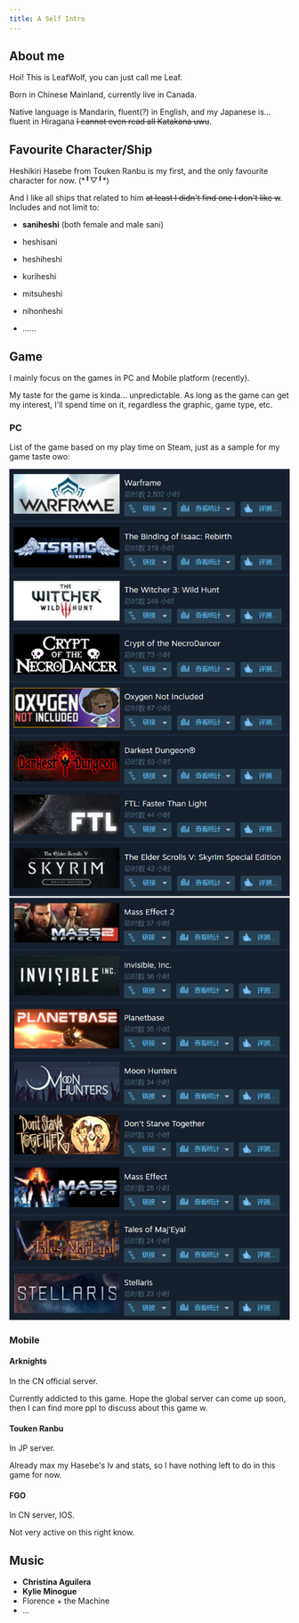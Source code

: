 ```yaml
---
title: A Self Intro
---
```

## About me

Hoi! This is LeafWolf, you can just call me Leaf.

Born in Chinese Mainland, currently live in Canada.

Native language is Mandarin, fluent(?) in English, and my Japanese is... fluent in Hiragana ~~I cannot even read all Katakana uwu~~.

## Favourite Character/Ship

Heshikiri Hasebe from Touken Ranbu is my first, and the only favourite character for now. (\*╹▽╹*)

And I like all ships that related to him ~~at least I didn't find one I don't like w~~. Includes and not limit to:

* **saniheshi** (both female and male sani)

* heshisani

* heshiheshi

* kuriheshi

* mitsuheshi

* nihonheshi

* ......


## Game

I mainly focus on the games in PC and Mobile platform (recently).

My taste for the game is kinda... unpredictable. As long as the game can get my interest, I'll spend time on it, regardless the graphic, game type, etc.

### PC

List of the game based on my play time on Steam, just as a sample for my game taste owo:

<img src="./images/steam-game-list1.png">

<img src="images/steam-game-list2.png "> 

[steam]: images/steam-game-list3.png


### Mobile

#### Arknights

In the CN official server. 

[Arknights]: images/arknights.png "profile"

Currently addicted to this game. Hope the global server can come up soon, then I can find more ppl to discuss about this game w. 

#### Touken Ranbu

In JP server.

[Touken Ranbu]: /images/tkrb.png

[hsb]: /images/tkrb-hsb.png

Already max my Hasebe's lv and stats, so I have nothing left to do in this game for now.

#### FGO

In CN server, IOS.

[BGO]: /images/fgo1.png

[BGO]: /images/fgo2.png

Not very active on this right know. 

## Music

* **Christina Aguilera**
* **Kylie Minogue**
* Florence + the Machine
* ...
